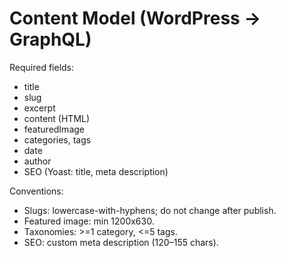 ﻿# Content Model (WordPress → GraphQL)

Required fields:
- title
- slug
- excerpt
- content (HTML)
- featuredImage
- categories, tags
- date
- author
- SEO (Yoast: title, meta description)

Conventions:
- Slugs: lowercase-with-hyphens; do not change after publish.
- Featured image: min 1200x630.
- Taxonomies: >=1 category, <=5 tags.
- SEO: custom meta description (120–155 chars).
